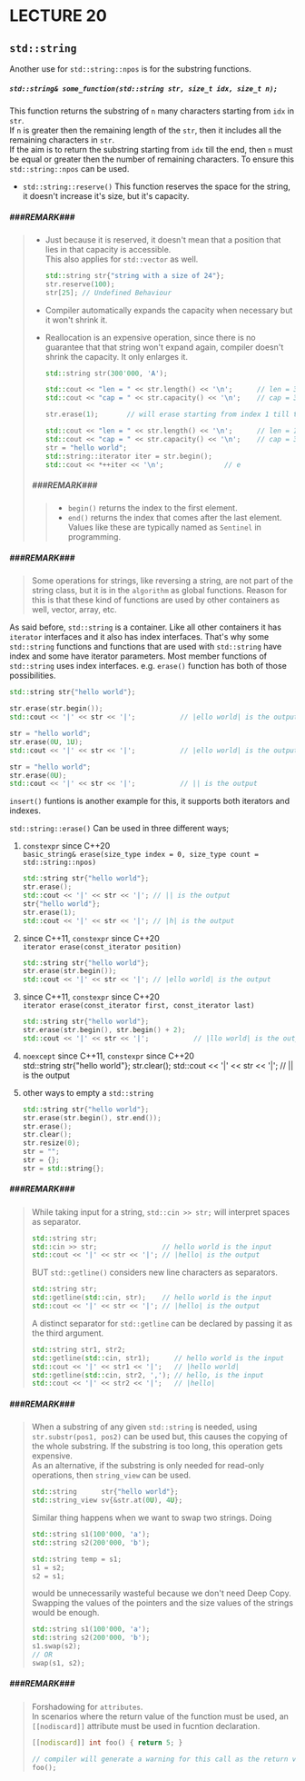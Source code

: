 # LECTURE 20
## `std::string`
Another use for `std::string::npos` is for the substring functions.<br>
##### `std::string& some_function(std::string str, size_t idx, size_t n);`<br>
This function returns the substring of `n` many characters starting from `idx` in `str`.<br>
If `n` is greater then the remaining length of the `str`, then it includes all the remaining characters in `str`.<br>
If the aim is to return the substring starting from `idx` till the end, then `n` must be equal or greater then the number of
remaining characters. To ensure this `std::string::npos` can be used.

- `std::string::reserve()`
    This function reserves the space for the string, it doesn't increase it's size, but it's capacity.
##### ###REMARK###
> - Just because it is reserved, it doesn't mean that a position that lies in that capacity is accessible.<br>
>   This also applies for `std::vector` as well.
>   ```cpp
>   std::string str{"string with a size of 24"};
>   str.reserve(100);
>   str[25]; // Undefined Behaviour
>   ```
>
> - Compiler automatically expands the capacity when necessary but it won't shrink it.
> - Reallocation is an expensive operation, since there is no guarantee that that string won't expand again, compiler doesn't
>   shrink the capacity. It only enlarges it.
>   ```cpp
>   std::string str(300'000, 'A');
>   
>   std::cout << "len = " << str.length() << '\n';      // len = 300000
>   std::cout << "cap = " << str.capacity() << '\n';    // cap = 300000
>   
>   str.erase(1);       // will erase starting from index 1 till the end.
>   
>   std::cout << "len = " << str.length() << '\n';      // len = 1
>   std::cout << "cap = " << str.capacity() << '\n';    // cap = 300000
>   str = "hello world";
>   std::string::iterator iter = str.begin();
>   std::cout << *++iter << '\n';               // e
>   ```
> ##### ###REMARK###
> > - `begin()` returns the index to the first element.
> > - `end()` returns the index that comes after the last element. Values like these are typically named as `Sentinel` in programming.

##### ###REMARK###
> Some operations for strings, like reversing a string, are not part of the string class, but it is in the `algorithm` as global
> functions. Reason for this is that these kind of functions are used by other containers as well, vector, array, etc.

As said before, `std::string` is a container. Like all other containers it has `iterator` interfaces and it also has index interfaces.
That's why some `std::string` functions and functions that are used with `std::string` have index and some have iterator
parameters. Most member functions of `std::string` uses index interfaces.
e.g. `erase()` function has both of those possibilities.
```cpp
std::string str{"hello world"};

str.erase(str.begin());
std::cout << '|' << str << '|';           // |ello world| is the output

str = "hello world";
str.erase(0U, 1U);          
std::cout << '|' << str << '|';           // |ello world| is the output

str = "hello world";
str.erase(0U);
std::cout << '|' << str << '|';           // || is the output
```
`insert()` funtions is another example for this, it supports both iterators and indexes.<br>


`std::string::erase()` Can be used in three different ways;
1. `constexpr` since C++20<br>
    `basic_string& erase(size_type index = 0, size_type count = std::string::npos)`<br>
    ```cpp
    std::string str{"hello world"};
    str.erase();
    std::cout << '|' << str << '|'; // || is the output
    str{"hello world"};
    str.erase(1);
    std::cout << '|' << str << '|'; // |h| is the output
    ```

2. since C++11, `constexpr` since C++20<br>
    `iterator erase(const_iterator position)`<br>
    ```cpp
    std::string str{"hello world"};
    str.erase(str.begin());
    std::cout << '|' << str << '|'; // |ello world| is the output
    ```

3. since C++11, `constexpr` since C++20<br>
    `iterator erase(const_iterator first, const_iterator last)`
    ```cpp
    std::string str{"hello world"};
    str.erase(str.begin(), str.begin() + 2);
    std::cout << '|' << str << '|';           // |llo world| is the output
    ```

4. `noexcept` since C++11, `constexpr` since C++20<br>
        std::string str{"hello world"};
        str.clear();
        std::cout << '|' << str << '|';           // || is the output

5. other ways to empty a `std::string`<br>
    ```cpp
    std::string str{"hello world"};
    str.erase(str.begin(), str.end());
    str.erase();
    str.clear();
    str.resize(0);
    str = "";
    str = {};
    str = std::string{};
    ```

##### ###REMARK###
> While taking input for a string, `std::cin >> str;` will interpret spaces as separator.
> ```cpp
> std::string str;
> std::cin >> str;                // hello world is the input
> std::cout << '|' << str << '|'; // |hello| is the output
> ```
>
> BUT `std::getline()` considers new line characters as separators.
> ```cpp
> std::string str;
> std::getline(std::cin, str);    // hello world is the input
> std::cout << '|' << str << '|'; // |hello| is the output
> ```
>
> A distinct separator for `std::getline` can be declared by passing it as the third argument.
> ```cpp
> std::string str1, str2;
> std::getline(std::cin, str1);      // hello world is the input
> std::cout << '|' << str1 << '|';   // |hello world|
> std::getline(std::cin, str2, ','); // hello, is the input
> std::cout << '|' << str2 << '|';   // |hello|
> ```

##### ###REMARK###
> When a substring of any given `std::string` is needed, using `str.substr(pos1, pos2)` can be used but, this causes the
> copying of the whole substring. If the substring is too long, this operation gets expensive.<br>
> As an alternative, if the substring is only needed for read-only operations, then `string_view` can be used.<br>
> ```cpp
> std::string      str{"hello world"};
> std::string_view sv{&str.at(0U), 4U};
> ```
> Similar thing happens when we want to swap two strings. Doing
> ```cpp
> std::string s1(100'000, 'a');
> std::string s2(200'000, 'b');
>
> std::string temp = s1;
> s1 = s2;
> s2 = s1;
> ```
> would be unnecessarily wasteful because we don't need Deep Copy. Swapping the values of the pointers and the size
> values of the strings would be enough.
> ```cpp
> std::string s1(100'000, 'a');
> std::string s2(200'000, 'b');
> s1.swap(s2);
> // OR
> swap(s1, s2);

##### ###REMARK###
> Forshadowing for `attributes`.<br>
> In scenarios where the return value of the function must be used, an `[[nodiscard]]` attribute
> must be used in fucntion declaration.
> ```cpp
> [[nodiscard]] int foo() { return 5; }
>
> // compiler will generate a warning for this call as the return value is discarded
> foo();
